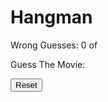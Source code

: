<!DOCTYPE html>
<html lang="en">
<head>
  <meta charset="UTF-8">
  <meta name="viewport" content="width=device-width, initial-scale=1.0">
  <meta http-equiv="X-UA-Compatible" content="ie=edge">

  <!-- Bootstrap 4 CDN -->
  <link rel="stylesheet" href="https://stackpath.bootstrapcdn.com/bootstrap/4.4.1/css/bootstrap.min.css">

  <title>Hangman</title>
</head>
<body>
<div class="container">
  <h1 class="text-center">Hangman</h1>
  <div class="float-right">Wrong Guesses: <span id='mistakes'>0</span> of <span id='maxWrong'></span></div>
  <div class="text-center">
    <img id='hangmanPic' src="./images/0.jpg" alt="">
    <p>Guess The Movie:</p>
    <p id="wordSpotlight"></p>
    <div id="keyboard"></div>
    <button class="btn btn-info" onClick="reset()">Reset</button>
  </div> 
</div>

<script src='./js/hangman.js'></script>
</body>
</html>
